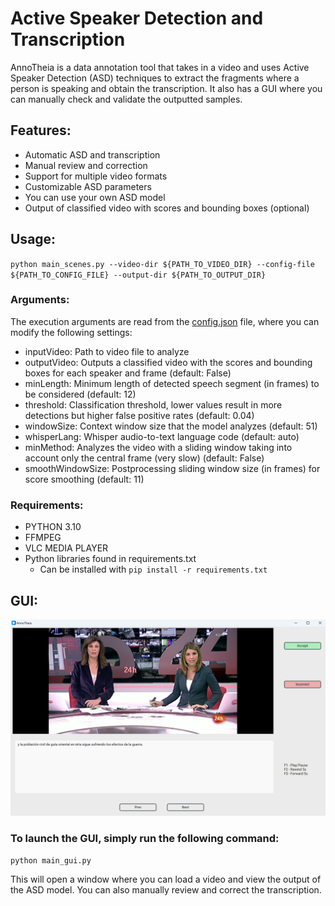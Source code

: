 # Active Speaker Detection and Transcription

AnnoTheia is a data annotation tool that takes in a video and uses Active Speaker Detection (ASD) techniques to extract the fragments where a person is speaking and obtain the transcription. It also has a GUI where you can manually check and validate the outputted samples.

## Features:

- Automatic ASD and transcription
- Manual review and correction
- Support for multiple video formats
- Customizable ASD parameters
- You can use your own ASD model
- Output of classified video with scores and bounding boxes (optional)

## Usage:

`python main_scenes.py --video-dir ${PATH_TO_VIDEO_DIR} --config-file ${PATH_TO_CONFIG_FILE} --output-dir ${PATH_TO_OUTPUT_DIR}`

### Arguments:

The execution arguments are read from the [config.json](/config.json) file, where you can modify the following settings:

- inputVideo: Path to video file to analyze
- outputVideo: Outputs a classified video with the scores and bounding boxes for each speaker and frame (default: False)
- minLength: Minimum length of detected speech segment (in frames) to be considered (default: 12)
- threshold: Classification threshold, lower values result in more detections but higher false positive rates (default: 0.04)
- windowSize: Context window size that the model analyzes (default: 51)
- whisperLang: Whisper audio-to-text language code (default: auto)
- minMethod: Analyzes the video with a sliding window taking into account only the central frame (very slow) (default: False)
- smoothWindowSize: Postprocessing sliding window size (in frames) for score smoothing (default: 11)

### Requirements:
- PYTHON 3.10
- FFMPEG
- VLC MEDIA PLAYER
- Python libraries found in requirements.txt
    - Can be installed with `pip install -r requirements.txt`

## GUI:
![Graphical user interface of AnnoTheia](./doc/image/interface.png)

### To launch the GUI, simply run the following command:

`python main_gui.py`

This will open a window where you can load a video and view the output of the ASD model. You can also manually review and correct the transcription.

